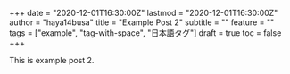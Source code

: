 +++
date = "2020-12-01T16:30:00Z"
lastmod = "2020-12-01T16:30:00Z"
author = "haya14busa"
title = "Example Post 2"
subtitle = ""
feature = ""
tags = ["example", "tag-with-space", "日本語タグ"]
draft = true
toc = false
+++

This is example post 2.
